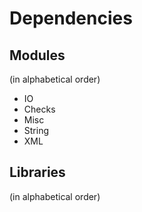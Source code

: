 # Dependencies

## Modules
(in alphabetical order)

* IO
* Checks
* Misc
* String
* XML

## Libraries
(in alphabetical order)
